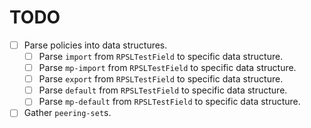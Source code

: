 # TODO

- [ ] Parse policies into data structures.
    - [ ] Parse `import` from `RPSLTestField` to specific data structure.
    - [ ] Parse `mp-import` from `RPSLTestField` to specific data structure.
    - [ ] Parse `export` from `RPSLTestField` to specific data structure.
    - [ ] Parse `default` from `RPSLTestField` to specific data structure.
    - [ ] Parse `mp-default` from `RPSLTestField` to specific data structure.
- [ ] Gather `peering-set`s.
